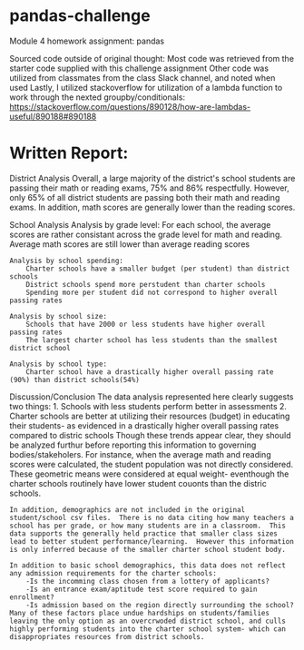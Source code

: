 # pandas-challenge

Module 4 homework assignment: pandas

Sourced code outside of original thought:
    Most code was retrieved from the starter code supplied with this challenge assignment
    Other code was utilized from classmates from the class Slack channel, and noted when used
    Lastly, I utilized stackoverflow for utilization of a lambda function to work through the nexted groupby/conditionals: 
        https://stackoverflow.com/questions/890128/how-are-lambdas-useful/890188#890188



# Written Report:

District Analysis
    Overall, a large majority of the district's school students are passing their math or reading exams, 75% and 86% respectfully.  However, only 65% of all district students are passing both their math and reading exams. In addition, math scores are generally lower than the reading scores.

School Analysis
    Analysis by grade level:
        For each school, the average scores are rather consistant across the grade level for math and reading. 
        Average math scores are still lower than average reading scores

    Analysis by school spending:
        Charter schools have a smaller budget (per student) than district schools
        District schools spend more perstudent than charter schools
        Spending more per student did not correspond to higher overall passing rates
                
    Analysis by school size:
        Schools that have 2000 or less students have higher overall passing rates
        The largest charter school has less students than the smallest district school

    Analysis by school type:
        Charter school have a drastically higher overall passing rate (90%) than district schools(54%)

Discussion/Conclusion
    The data analysis represented here clearly suggests two things:
        1. Schools with less students perform better in assessments
        2. Charter schools are better at utilizing their resources (budget) in educating their students- as evidenced in a drastically higher overall passing rates compared to distric schools
    Though these trends appear clear, they should be analyzed furthur before reporting this information to governing bodies/stakeholers.  For instance, when the average math and reading scores were calculated, the student population was not directly considered.  These geometric means were considered at equal weight- eventhough the charter schools routinely have lower student couonts than the distric schools.

    In addition, demographics are not included in the original student/school csv files.  There is no data citing how many teachers a school has per grade, or how many students are in a classroom.  This data supports the generally held practice that smaller class sizes lead to better student performance/learning.  However this information is only inferred because of the smaller charter school student body.

    In addition to basic school demographics, this data does not reflect any admission requirements for the charter schools:
        -Is the incomming class chosen from a lottery of applicants?
        -Is an entrance exam/aptitude test score required to gain enrollment?
        -Is admission based on the region directly surrounding the school?
    Many of these factors place undue hardships on students/families leaving the only option as an overcrwoded district school, and culls highly performing students into the charter school system- which can disappropriates resources from district schools.
